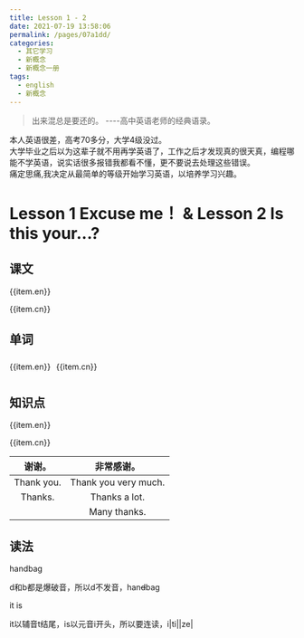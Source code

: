 ```yaml
---
title: Lesson 1 - 2
date: 2021-07-19 13:58:06
permalink: /pages/07a1dd/
categories: 
  - 其它学习
  - 新概念
  - 新概念一册
tags: 
  - english
  - 新概念
---
```


> 出来混总是要还的。 ----高中英语老师的经典语录。

本人英语很差，高考70多分，大学4级没过。  
大学毕业之后以为这辈子就不用再学英语了，工作之后才发现真的很天真，编程哪能不学英语，说实话很多报错我都看不懂，更不要说去处理这些错误。   
痛定思痛,我决定从最简单的等级开始学习英语，以培养学习兴趣。

# Lesson 1 Excuse me！ & Lesson 2 Is this your...?

## 课文   <NonSSRFriendlyComponent v-on:func="getMsgFormSon" />
<div v-for="item in lessonList">
  <p :style="{display: en}">{{item.en}}</p>
  <p :style="{display: cn}">{{item.cn}}</p>
</div>

## 单词    <NonSSRFriendlyComponent v-on:func="getMsgFormSon" />
<div class = "langROW" v-for="item in wordList">
  <p :style="{display: en}">{{item.en}}</p>
  <p :style="{display: cn}">{{item.cn}}</p>
</div>

## 知识点    <NonSSRFriendlyComponent v-on:func="getMsgFormSon" />
<div v-for="item in knowList">
  <p :style="{display: en}">{{item.en}}</p>
  <p :style="{display: cn}">{{item.cn}}</p>
</div>

|谢谢。|非常感谢。|
|:-----:|:-------:|
|Thank you.|Thank you very much.|
|Thanks.|Thanks a lot.|
|    |Many thanks.|

## 读法    <NonSSRFriendlyComponent v-on:func="getMsgFormSon" />
<p :style="{display: en}">handbag</p>
<p :style="{display: cn}">d和b都是爆破音，所以d不发音，han<s>d</s>bag</p>
<p :style="{display: en}">it is</p>
<p :style="{display: cn}">it以辅音t结尾，is以元音i开头，所以要连读，i|ti||ze|</p>

<script>
  import NonSSRFriendlyComponent from "./../../../.vuepress/components/NonSSRFriendlyComponent.vue"
export default {
  data () {
    return {
      cn : "block",
      en : "block",
      lessonList:[
        {en:"Excuse me!",cn:"打扰一下！"},
        {en:"Yes?",cn:"什么事？"},
        {en:"Is this your handbag?",cn:"这个手提包是你的吗？"},
        {en:"Pardon?",cn:"能再说一遍吗？"},
        {en:"Is this your handbag?",cn:"这个手提包是你的吗？"},
        {en:"Yes, it is (my handbag).Thank you very much.",cn:"是的，它是（我的手提包）。非常感谢你。"}
      ],
      wordList:[
        {en:"excuse",cn:"v. 原谅"},
        {en:"handbag",cn:"n. 手提包"},
        {en:"pardon",cn:"int. 请再说一遍"},
        {en:"dress",cn:"n. 连衣裙"},
        {en:"skirt",cn:"n. 裙子（半裙）"},
        {en:"shirt",cn:"n. （男士）衬衣"},
        {en:"watch",cn:"n. 手表"},
        {en:"coat",cn:"n. 上衣，外衣"},
        {en:"coat and skirt",cn:"西式女套装"},
        {en:"casual dress",cn:"便服"},
        {en:"evening dress",cn:"晚礼服"}
      ],
      knowList:[
        {en:"Excuse me.",cn:"对不起。表示与陌生人搭话，打断别人说话、借过等。"},
        {en:"Pardon?",cn:"我请求你再说一遍。"},
        {en:"Is this your...?",cn:"一般疑问句。这是你的XXX吗？"},
        {en:"Yes?",cn:"升调，表示什么事？"},
      ]
        
      
    }
  },
  components:{
    NonSSRFriendlyComponent
  },  
  methods:{
    getMsgFormSon(data1,data2){
      this.cn = data1
      this.en = data2
    }
  }
}
</script>
<style>
.langROW{
  display:flex;
  justify-content:start;
}
.langROW>p{
  margin-right:10px;
  line-height: 0.5;
}
</style>
